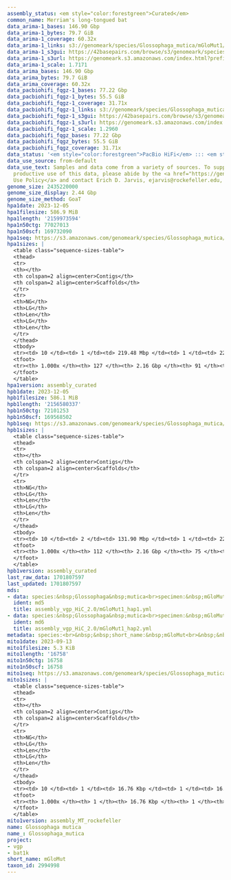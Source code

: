 ```yaml
---
assembly_status: <em style="color:forestgreen">Curated</em>
common_name: Merriam's long-tongued bat
data_arima-1_bases: 146.90 Gbp
data_arima-1_bytes: 79.7 GiB
data_arima-1_coverage: 60.32x
data_arima-1_links: s3://genomeark/species/Glossophaga_mutica/mGloMut1/genomic_data/arima/<br>
data_arima-1_s3gui: https://42basepairs.com/browse/s3/genomeark/species/Glossophaga_mutica/mGloMut1/genomic_data/arima/
data_arima-1_s3url: https://genomeark.s3.amazonaws.com/index.html?prefix=species/Glossophaga_mutica/mGloMut1/genomic_data/arima/
data_arima-1_scale: 1.7171
data_arima_bases: 146.90 Gbp
data_arima_bytes: 79.7 GiB
data_arima_coverage: 60.32x
data_pacbiohifi_fqgz-1_bases: 77.22 Gbp
data_pacbiohifi_fqgz-1_bytes: 55.5 GiB
data_pacbiohifi_fqgz-1_coverage: 31.71x
data_pacbiohifi_fqgz-1_links: s3://genomeark/species/Glossophaga_mutica/mGloMut1/genomic_data/pacbio_hifi/<br>
data_pacbiohifi_fqgz-1_s3gui: https://42basepairs.com/browse/s3/genomeark/species/Glossophaga_mutica/mGloMut1/genomic_data/pacbio_hifi/
data_pacbiohifi_fqgz-1_s3url: https://genomeark.s3.amazonaws.com/index.html?prefix=species/Glossophaga_mutica/mGloMut1/genomic_data/pacbio_hifi/
data_pacbiohifi_fqgz-1_scale: 1.2960
data_pacbiohifi_fqgz_bases: 77.22 Gbp
data_pacbiohifi_fqgz_bytes: 55.5 GiB
data_pacbiohifi_fqgz_coverage: 31.71x
data_status: '<em style="color:forestgreen">PacBio HiFi</em> ::: <em style="color:forestgreen">Arima</em>'
data_use_source: from-default
data_use_text: Samples and data come from a variety of sources. To support fair and
  productive use of this data, please abide by the <a href="https://genome10k.soe.ucsc.edu/data-use-policies/">Data
  Use Policy</a> and contact Erich D. Jarvis, ejarvis@rockefeller.edu, with any questions.
genome_size: 2435220000
genome_size_display: 2.44 Gbp
genome_size_method: GoaT
hpa1date: 2023-12-05
hpa1filesize: 586.9 MiB
hpa1length: '2159973594'
hpa1n50ctg: 77027013
hpa1n50scf: 169732090
hpa1seq: https://s3.amazonaws.com/genomeark/species/Glossophaga_mutica/mGloMut1/assembly_curated/mGloMut1.HiC.hap1.decontam.20231205.fasta.gz
hpa1sizes: |
  <table class="sequence-sizes-table">
  <thead>
  <tr>
  <th></th>
  <th colspan=2 align=center>Contigs</th>
  <th colspan=2 align=center>Scaffolds</th>
  </tr>
  <tr>
  <th>NG</th>
  <th>LG</th>
  <th>Len</th>
  <th>LG</th>
  <th>Len</th>
  </tr>
  </thead>
  <tbody>
  <tr><td> 10 </td><td> 1 </td><td> 219.48 Mbp </td><td> 1 </td><td> 224.30 Mbp </td></tr><tr><td> 20 </td><td> 3 </td><td> 167.70 Mbp </td><td> 2 </td><td> 223.83 Mbp </td></tr><tr><td> 30 </td><td> 4 </td><td> 143.34 Mbp </td><td> 3 </td><td> 219.48 Mbp </td></tr><tr><td> 40 </td><td> 6 </td><td> 89.28 Mbp </td><td> 4 </td><td> 213.30 Mbp </td></tr><tr style="background-color:#cccccc;"><td> 50 </td><td> 8 </td><td style="background-color:#88ff88;"> 77.03 Mbp </td><td> 6 </td><td style="background-color:#88ff88;"> 169.73 Mbp </td></tr><tr><td> 60 </td><td> 11 </td><td> 60.44 Mbp </td><td> 7 </td><td> 143.34 Mbp </td></tr><tr><td> 70 </td><td> 15 </td><td> 55.08 Mbp </td><td> 9 </td><td> 116.65 Mbp </td></tr><tr><td> 80 </td><td> 20 </td><td> 36.18 Mbp </td><td> 10 </td><td> 115.37 Mbp </td></tr><tr><td> 90 </td><td> 29 </td><td> 18.09 Mbp </td><td> 13 </td><td> 66.63 Mbp </td></tr><tr><td> 100 </td><td> 127 </td><td> 1.87 Kbp </td><td> 91 </td><td> 1.87 Kbp </td></tr></tbody>
  <tfoot>
  <tr><th> 1.000x </th><th> 127 </th><th> 2.16 Gbp </th><th> 91 </th><th> 2.16 Gbp </th></tr>
  </tfoot>
  </table>
hpa1version: assembly_curated
hpb1date: 2023-12-05
hpb1filesize: 586.1 MiB
hpb1length: '2156580337'
hpb1n50ctg: 72101253
hpb1n50scf: 169568502
hpb1seq: https://s3.amazonaws.com/genomeark/species/Glossophaga_mutica/mGloMut1/assembly_curated/mGloMut1.HiC.hap2.decontam.20231205.fasta.gz
hpb1sizes: |
  <table class="sequence-sizes-table">
  <thead>
  <tr>
  <th></th>
  <th colspan=2 align=center>Contigs</th>
  <th colspan=2 align=center>Scaffolds</th>
  </tr>
  <tr>
  <th>NG</th>
  <th>LG</th>
  <th>Len</th>
  <th>LG</th>
  <th>Len</th>
  </tr>
  </thead>
  <tbody>
  <tr><td> 10 </td><td> 2 </td><td> 131.90 Mbp </td><td> 1 </td><td> 227.85 Mbp </td></tr><tr><td> 20 </td><td> 3 </td><td> 124.33 Mbp </td><td> 2 </td><td> 222.90 Mbp </td></tr><tr><td> 30 </td><td> 5 </td><td> 106.71 Mbp </td><td> 3 </td><td> 217.72 Mbp </td></tr><tr><td> 40 </td><td> 7 </td><td> 102.56 Mbp </td><td> 4 </td><td> 213.11 Mbp </td></tr><tr style="background-color:#cccccc;"><td> 50 </td><td> 10 </td><td style="background-color:#88ff88;"> 72.10 Mbp </td><td> 6 </td><td style="background-color:#88ff88;"> 169.57 Mbp </td></tr><tr><td> 60 </td><td> 13 </td><td> 56.85 Mbp </td><td> 7 </td><td> 143.03 Mbp </td></tr><tr><td> 70 </td><td> 18 </td><td> 46.98 Mbp </td><td> 9 </td><td> 116.23 Mbp </td></tr><tr><td> 80 </td><td> 23 </td><td> 36.32 Mbp </td><td> 10 </td><td> 115.28 Mbp </td></tr><tr><td> 90 </td><td> 31 </td><td> 21.01 Mbp </td><td> 12 </td><td> 97.15 Mbp </td></tr><tr><td> 100 </td><td> 112 </td><td> 1.87 Kbp </td><td> 75 </td><td> 1.87 Kbp </td></tr></tbody>
  <tfoot>
  <tr><th> 1.000x </th><th> 112 </th><th> 2.16 Gbp </th><th> 75 </th><th> 2.16 Gbp </th></tr>
  </tfoot>
  </table>
hpb1version: assembly_curated
last_raw_data: 1701807597
last_updated: 1701807597
mds:
- data: species:&nbsp;Glossophaga&nbsp;mutica<br>specimen:&nbsp;mGloMut1<br>projects:&nbsp;<br>&nbsp;&nbsp;-&nbsp;vgp<br>assembled_by_group:&nbsp;Rockefeller<br>data_location:&nbsp;S3<br>release_to:&nbsp;S3<br>haplotype_to_curate:&nbsp;hap1<br>hap1:&nbsp;s3://genomeark/species/Glossophaga_mutica/mGloMut1/assembly_vgp_HiC_2.0/mGloMut1.HiC.hap1.20230829.fasta.gz<br>hap2:&nbsp;s3://genomeark/species/Glossophaga_mutica/mGloMut1/assembly_vgp_HiC_2.0/mGloMut1.HiC.hap2.20230829.fasta.gz<br>pretext_hap1:&nbsp;s3://genomeark/species/Glossophaga_mutica/mGloMut1/assembly_vgp_HiC_2.0/evaluation/hap1/pretext/mGloMut1_hap1_s2.pretext<br>pretext_hap2:&nbsp;s3://genomeark/species/Glossophaga_mutica/mGloMut1/assembly_vgp_HiC_2.0/evaluation/hap2/pretext/mGloMut1_hap2_s2.pretext<br>kmer_spectra_img:&nbsp;s3://genomeark/species/Glossophaga_mutica/mGloMut1/assembly_vgp_HiC_2.0/evaluation/merqury/mGloMut1_png/<br>pacbio_read_dir:&nbsp;s3://genomeark/species/Glossophaga_mutica/mGloMut1/genomic_data/pacbio_hifi/<br>pacbio_read_type:&nbsp;hifi<br>hic_read_dir:&nbsp;s3://genomeark/species/Glossophaga_mutica/mGloMut1/genomic_data/arima/<br>mito:&nbsp;s3://genomeark/species/Glossophaga_mutica/mGloMut1/assembly_MT_rockefeller/mGloMut1.MT.20230913.fasta.gz<br>pipeline:&nbsp;<br>&nbsp;&nbsp;-&nbsp;hifiasm&nbsp;(0.19.3+galaxy0)<br>&nbsp;&nbsp;-&nbsp;yahs&nbsp;(1.2a.2+galaxy1)<br>notes:&nbsp;This&nbsp;was&nbsp;a&nbsp;Hifiasm-HiC&nbsp;assembly&nbsp;of&nbsp;mGloMut1,&nbsp;resulting&nbsp;in&nbsp;two&nbsp;complete&nbsp;haplotypes.&nbsp;HiC&nbsp;scaffolding&nbsp;was&nbsp;performed&nbsp;with&nbsp;YaHS.&nbsp;&nbsp;The&nbsp;HiC&nbsp;prep&nbsp;kit&nbsp;used&nbsp;was&nbsp;TruSeq.&nbsp;<br><br>
  ident: md5
  title: assembly_vgp_HiC_2.0/mGloMut1_hap1.yml
- data: species:&nbsp;Glossophaga&nbsp;mutica<br>specimen:&nbsp;mGloMut1<br>projects:&nbsp;<br>&nbsp;&nbsp;-&nbsp;vgp<br>assembled_by_group:&nbsp;Rockefeller<br>data_location:&nbsp;S3<br>release_to:&nbsp;S3<br>haplotype_to_curate:&nbsp;hap2<br>hap1:&nbsp;s3://genomeark/species/Glossophaga_mutica/mGloMut1/assembly_vgp_HiC_2.0/mGloMut1.HiC.hap1.20230829.fasta.gz<br>hap2:&nbsp;s3://genomeark/species/Glossophaga_mutica/mGloMut1/assembly_vgp_HiC_2.0/mGloMut1.HiC.hap2.20230829.fasta.gz<br>pretext_hap1:&nbsp;s3://genomeark/species/Glossophaga_mutica/mGloMut1/assembly_vgp_HiC_2.0/evaluation/hap1/pretext/mGloMut1_hap1_s2.pretext<br>pretext_hap2:&nbsp;s3://genomeark/species/Glossophaga_mutica/mGloMut1/assembly_vgp_HiC_2.0/evaluation/hap2/pretext/mGloMut1_hap2_s2.pretext<br>kmer_spectra_img:&nbsp;s3://genomeark/species/Glossophaga_mutica/mGloMut1/assembly_vgp_HiC_2.0/evaluation/merqury/mGloMut1_png/<br>pacbio_read_dir:&nbsp;s3://genomeark/species/Glossophaga_mutica/mGloMut1/genomic_data/pacbio_hifi/<br>pacbio_read_type:&nbsp;hifi<br>hic_read_dir:&nbsp;s3://genomeark/species/Glossophaga_mutica/mGloMut1/genomic_data/arima/<br>mito:&nbsp;s3://genomeark/species/Glossophaga_mutica/mGloMut1/assembly_MT_rockefeller/mGloMut1.MT.20230913.fasta.gz<br>pipeline:&nbsp;<br>&nbsp;&nbsp;-&nbsp;hifiasm&nbsp;(0.19.3+galaxy0)<br>&nbsp;&nbsp;-&nbsp;yahs&nbsp;(1.2a.2+galaxy1)<br>notes:&nbsp;This&nbsp;was&nbsp;a&nbsp;Hifiasm-HiC&nbsp;assembly&nbsp;of&nbsp;mGloMut1,&nbsp;resulting&nbsp;in&nbsp;two&nbsp;complete&nbsp;haplotypes.&nbsp;HiC&nbsp;scaffolding&nbsp;was&nbsp;performed&nbsp;with&nbsp;YaHS.&nbsp;&nbsp;The&nbsp;HiC&nbsp;prep&nbsp;kit&nbsp;used&nbsp;was&nbsp;TruSeq.&nbsp;<br><br>
  ident: md6
  title: assembly_vgp_HiC_2.0/mGloMut1_hap2.yml
metadata: species:<br>&nbsp;&nbsp;short_name:&nbsp;mGloMut<br>&nbsp;&nbsp;name:&nbsp;Glossophaga&nbsp;mutica<br>&nbsp;&nbsp;taxon_id:&nbsp;2994998<br>&nbsp;&nbsp;common_name:&nbsp;Merriam's&nbsp;long-tongued&nbsp;bat<br>&nbsp;&nbsp;order:<br>&nbsp;&nbsp;&nbsp;&nbsp;name:&nbsp;Chiroptera<br>&nbsp;&nbsp;family:<br>&nbsp;&nbsp;&nbsp;&nbsp;name:&nbsp;Phyllostomidae<br>&nbsp;&nbsp;individuals:<br>&nbsp;&nbsp;-&nbsp;mGloMut1<br>&nbsp;&nbsp;genome_size:&nbsp;2435220000<br>&nbsp;&nbsp;genome_size_method:&nbsp;GoaT<br>&nbsp;&nbsp;project:&nbsp;[&nbsp;vgp&nbsp;,&nbsp;bat1k&nbsp;]<br>
mito1date: 2023-09-13
mito1filesize: 5.3 KiB
mito1length: '16758'
mito1n50ctg: 16758
mito1n50scf: 16758
mito1seq: https://s3.amazonaws.com/genomeark/species/Glossophaga_mutica/mGloMut1/assembly_MT_rockefeller/mGloMut1.MT.20230913.fasta.gz
mito1sizes: |
  <table class="sequence-sizes-table">
  <thead>
  <tr>
  <th></th>
  <th colspan=2 align=center>Contigs</th>
  <th colspan=2 align=center>Scaffolds</th>
  </tr>
  <tr>
  <th>NG</th>
  <th>LG</th>
  <th>Len</th>
  <th>LG</th>
  <th>Len</th>
  </tr>
  </thead>
  <tbody>
  <tr><td> 10 </td><td> 1 </td><td> 16.76 Kbp </td><td> 1 </td><td> 16.76 Kbp </td></tr><tr><td> 20 </td><td> 1 </td><td> 16.76 Kbp </td><td> 1 </td><td> 16.76 Kbp </td></tr><tr><td> 30 </td><td> 1 </td><td> 16.76 Kbp </td><td> 1 </td><td> 16.76 Kbp </td></tr><tr><td> 40 </td><td> 1 </td><td> 16.76 Kbp </td><td> 1 </td><td> 16.76 Kbp </td></tr><tr style="background-color:#cccccc;"><td> 50 </td><td> 1 </td><td style="background-color:#ff8888;"> 16.76 Kbp </td><td> 1 </td><td style="background-color:#ff8888;"> 16.76 Kbp </td></tr><tr><td> 60 </td><td> 1 </td><td> 16.76 Kbp </td><td> 1 </td><td> 16.76 Kbp </td></tr><tr><td> 70 </td><td> 1 </td><td> 16.76 Kbp </td><td> 1 </td><td> 16.76 Kbp </td></tr><tr><td> 80 </td><td> 1 </td><td> 16.76 Kbp </td><td> 1 </td><td> 16.76 Kbp </td></tr><tr><td> 90 </td><td> 1 </td><td> 16.76 Kbp </td><td> 1 </td><td> 16.76 Kbp </td></tr><tr><td> 100 </td><td> 1 </td><td> 16.76 Kbp </td><td> 1 </td><td> 16.76 Kbp </td></tr></tbody>
  <tfoot>
  <tr><th> 1.000x </th><th> 1 </th><th> 16.76 Kbp </th><th> 1 </th><th> 16.76 Kbp </th></tr>
  </tfoot>
  </table>
mito1version: assembly_MT_rockefeller
name: Glossophaga mutica
name_: Glossophaga_mutica
project:
- vgp
- bat1k
short_name: mGloMut
taxon_id: 2994998
---
```

